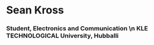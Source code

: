# Sean Kross

### Student, Electronics and Communication \n KLE TECHNOLOGICAL University, Hubballi

